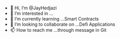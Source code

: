 - 👋 Hi, I’m @JayHedjazi
- 👀 I’m interested in ...
- 🌱 I’m currently learning ...Smart Contracts
- 💞️ I’m looking to collaborate on ...Defi Applications
- 📫 How to reach me ...through message in Git

<!---
JayHedjazi/JayHedjazi is a ✨ special ✨ repository because its `README.md` (this file) appears on your GitHub profile.
You can click the Preview link to take a look at your changes.
--->
